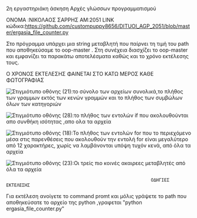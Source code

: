 2η εργαστηριάκη άσκηση Αρχές γλώσσων προγραμματισμού

ΟΝΟΜΑ :ΝΙΚΟΛΑΟΣ ΣΑΡΡΗΣ 
ΑΜ:2051
LINK κώδικα:https://github.com/custompuppy8656/DITUOI_AGP_2051/blob/master/ergasia_file_counter.py

Στο πρόγραμμα υπάρχει μια string μεταβλητή που παίρνει τη τιμή του path που αποθηκεύσαμε το oop-master . 
Στη συνέχεια διασχίζει το oop-master και εμφανίζει τα παρακάτω αποτελέσματα καθώς και το χρόνο εκτέλεσης τους.

Ο ΧΡΟΝΟΣ ΕΚΤΕΛΕΣΗΣ ΦΑΙΝΕΤΑΙ ΣΤΟ ΚΑΤΩ ΜΕΡΟΣ ΚΑΘΕ ΦΩΤΟΓΡΑΦΙΑΣ

![Στιγμιότυπο οθόνης (21)](https://user-images.githubusercontent.com/65713677/115927536-403cc300-a48d-11eb-9187-ed87c3a7e00c.png):το σύνολο των αρχείων συνολικά,το πλήθος των γραμμων εκτός των κενών γραμμών και το πλήθος των συμβώλων όλων των κατηγοριών

![Στιγμιότυπο οθόνης (28)](https://user-images.githubusercontent.com/65713677/115970842-d59f8c00-a54d-11eb-8833-56f974ca3ab9.png):το πλήθος των εντολών if που ακολουθούνται απο συνθήκη ισότητας ,απο ολα τα αρχεία 

![Στιγμιότυπο οθόνης (18)](https://user-images.githubusercontent.com/65713677/115927501-3024e380-a48d-11eb-9ebf-6b433125f34c.png):To πλήθος των εντολών for που το περιεχόμενο μέσα στις παρενθέσεις που ακολουθούν την εντολή for είναι μεγαλύτερο από 12 χαρακτήρες, χωρίς να λαμβάνονται υπόψη τυχόν κενά, από όλα τα αρχεία

![Στιγμιότυπο οθόνης (23)](https://user-images.githubusercontent.com/65713677/115929494-952e0880-a490-11eb-8fb4-74712a73863c.png):Οι τρείς πιο κοινές ακαιρεες μεταβλητές από όλα τα αρχεία
                                                                            
                                                                            
                                                           ΟΔΗΓΙΕΣ ΕΚΤΕΛΕΣΗΣ 
Για εκτέλεση ανοίγετε το command promt και μόλις γράψετε το path που αποθηκεύσατε το αρχείο της python ,γραφεται "python ergasia_file_counter.py"                                                                             

